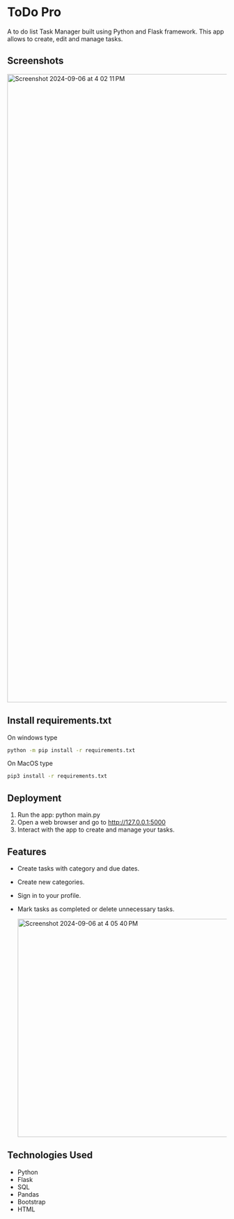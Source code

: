 # ToDo Pro
A to do list Task Manager built using Python and Flask framework. This app allows to create, edit and manage tasks.





## Screenshots
<img width="1440" alt="Screenshot 2024-09-06 at 4 02 11 PM" src="https://github.com/user-attachments/assets/ea41df59-fc88-4197-b7e6-2362ba9a67bd">



## Install requirements.txt

On windows type

```bash
python -m pip install -r requirements.txt
```

On MacOS type

```bash
pip3 install -r requirements.txt
```
    

## Deployment

 1. Run the app: python main.py
 2. Open a web browser and go to http://127.0.0.1:5000
 3. Interact with the app to create and manage your tasks.


## Features

- Create tasks with category and due dates.
- Create new categories.
- Sign in to your profile.
- Mark tasks as completed or delete unnecessary tasks.

  <img width="500" alt="Screenshot 2024-09-06 at 4 05 40 PM" src="https://github.com/user-attachments/assets/58d19a0e-7800-4ab2-88bd-2302cb7f67f7">



## Technologies Used

- Python
- Flask
- SQL
- Pandas
- Bootstrap
- HTML
